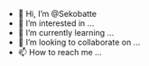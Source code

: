 - 👋 Hi, I’m @Sekobatte
- 👀 I’m interested in ...
- 🌱 I’m currently learning ...
- 💞️ I’m looking to collaborate on ...
- 📫 How to reach me ...

<!---
Sekobatte/Sekobatte is a ✨ special ✨ repository because its `README.md` (this file) appears on your GitHub profile.
You can click the Preview link to take a look at your changes.
--->
